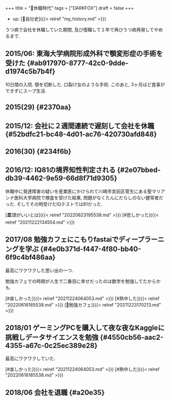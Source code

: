 +++
title = "🦊休職時代"
tags = ["DARKFOX"]
draft = false
+++

-   up: [🦊自分史]({{< relref "my_history.md" >}})

うつ病で会社を休職していた期間, 及び復職して１年で再びうつ病再発してやめるまで.


## 2015/06: 東海大学病院形成外科で顎変形症の手術を受けた {#ab917970-8777-42c0-9dde-d1974c5b7b4f}

10日間の入院. 顎を切断した. 口裂け女のような手術. このあと, 3ヶ月ほど食事ができずにスープ生活.


## 2015(29) {#2370aa}


## 2015/12: 会社に２週間連続で遅刻して会社を休職 {#52bdfc21-bc48-4d01-ac76-420730afd848}


## 2016(30) {#234f6b}


## 2016/12: IQ81の境界知性判定される {#2e07bbed-db39-4462-9e59-66d8f71d9305}

休職中に発達障害の疑いを産業医にかけられて川崎市宮前区菅生にある聖マリアンナ医科大学病院で検査を受けた結果, 問題がなくたんにだらしのない健常者だった. そしてその時受けたIQテストでは81だった.

[🏛頭がいいとは]({{< relref "20220623195538.md" >}}) [#悲しかった]({{< relref "20211222134554.md" >}})


## 2017/08 勉強カフェにこもりfastaiでディープラーニングを学ぶ {#4e0b371d-f447-4f80-bb40-6f9c4bf486aa}

最高にワクワクした思い出の一つ.

勉強カフェでの時期が人生で二番目に幸せだったのは数学を勉強してたからかも.

[#楽しかった]({{< relref "20211224064053.md" >}}) [#熱中した]({{< relref "20220616185538.md" >}}) [🔖勉強カフェ]({{< relref "20211223170213.md" >}})


## 2018/01 ゲーミングPCを購入して夜な夜なKaggleに挑戦しデータサイエンスを勉強 {#4550cb56-aac2-4355-a67c-0c25ec389e28}

最高にワクワクしていた.

[#楽しかった]({{< relref "20211224064053.md" >}}) [#熱中した]({{< relref "20220616185538.md" >}})


## 2018/06 会社を退職 {#a20e35}
